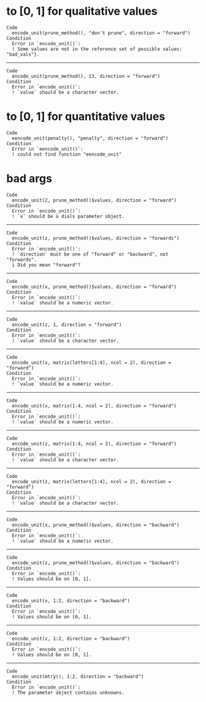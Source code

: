 # to [0, 1] for qualitative values

    Code
      encode_unit(prune_method(), "don't prune", direction = "forward")
    Condition
      Error in `encode_unit()`:
      ! Some values are not in the reference set of possible values: "bad_vals"}.

---

    Code
      encode_unit(prune_method(), 13, direction = "forward")
    Condition
      Error in `encode_unit()`:
      ! `value` should be a character vector.

# to [0, 1] for quantitative values

    Code
      eencode_unit(penalty(), "penalty", direction = "forward")
    Condition
      Error in `eencode_unit()`:
      ! could not find function "eencode_unit"

# bad args

    Code
      encode_unit(2, prune_method()$values, direction = "forward")
    Condition
      Error in `encode_unit()`:
      ! `x` should be a dials parameter object.

---

    Code
      encode_unit(z, prune_method()$values, direction = "forwards")
    Condition
      Error in `encode_unit()`:
      ! `direction` must be one of "forward" or "backward", not "forwards".
      i Did you mean "forward"?

---

    Code
      encode_unit(x, prune_method()$values, direction = "forward")
    Condition
      Error in `encode_unit()`:
      ! `value` should be a numeric vector.

---

    Code
      encode_unit(z, 1, direction = "forward")
    Condition
      Error in `encode_unit()`:
      ! `value` should be a character vector.

---

    Code
      encode_unit(x, matrix(letters[1:4], ncol = 2), direction = "forward")
    Condition
      Error in `encode_unit()`:
      ! `value` should be a numeric vector.

---

    Code
      encode_unit(x, matrix(1:4, ncol = 2), direction = "forward")
    Condition
      Error in `encode_unit()`:
      ! `value` should be a numeric vector.

---

    Code
      encode_unit(z, matrix(1:4, ncol = 2), direction = "forward")
    Condition
      Error in `encode_unit()`:
      ! `value` should be a character vector.

---

    Code
      encode_unit(z, matrix(letters[1:4], ncol = 2), direction = "forward")
    Condition
      Error in `encode_unit()`:
      ! `value` should be a character vector.

---

    Code
      encode_unit(x, prune_method()$values, direction = "backward")
    Condition
      Error in `encode_unit()`:
      ! `value` should be a numeric vector.

---

    Code
      encode_unit(z, prune_method()$values, direction = "backward")
    Condition
      Error in `encode_unit()`:
      ! Values should be on [0, 1].

---

    Code
      encode_unit(x, 1:2, direction = "backward")
    Condition
      Error in `encode_unit()`:
      ! Values should be on [0, 1].

---

    Code
      encode_unit(z, 1:2, direction = "backward")
    Condition
      Error in `encode_unit()`:
      ! Values should be on [0, 1].

---

    Code
      encode_unit(mtry(), 1:2, direction = "backward")
    Condition
      Error in `encode_unit()`:
      ! The parameter object contains unknowns.

